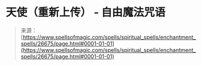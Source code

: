 <!--yml

category: 未分类

date: 2024-06-12 19:14:57

-->

# 天使（重新上传） - 自由魔法咒语

> 来源：[https://www.spellsofmagic.com/spells/spiritual_spells/enchantment_spells/26675/page.html#0001-01-01](https://www.spellsofmagic.com/spells/spiritual_spells/enchantment_spells/26675/page.html#0001-01-01)
